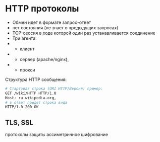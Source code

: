 # HTTP протоколы

- Обмен идет в формате запрос-ответ
- нет состояния (не знает о предыдущих запросах)
- TCP-сессия в ходе которой один раз устанавливается соединение
- Три агента:
- - клиент
- - сервер (apache/nginx),
- - прокси

Структура HTTP сообщения:

```bash
# Стартовая строка (URI HTTP/Версия) пример:
GET /wiki/HTTP HTTP/1.0
Host: ru.wikipedia.org,
# в ответ придет строка вида
HTTP/1.0 200 OK
```

## TLS, SSL

протоколы защиты ассиметричное шифрование
